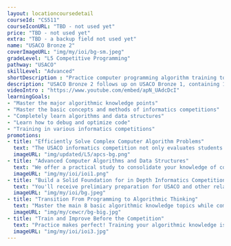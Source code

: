 ```yaml
---
layout: locationcoursedetail
courseId: "CS511"
courseIconURL: "TBD - not used yet"
price: "TBD - not used yet"
extra: "TBD - a backup field not used yet"
name: "USACO Bronze 2"
coverImageURL: "img/my/ioi/bg-sm.jpeg"
gradeLevel: "L5 Competitive Programming"
pathway: "USACO"
skillLevel: "Advanced"
shortDescription : "Practice computer programming algorithm training to prepare for the USA Computing Olympiad!"
description: "USACO Bronze 2 follows up on USACO Bronze 1, containing 10 algorithmic knowledge topics that are commonly tested in competitions, and the topics are categorized according to the knowledge points for students to practice. After completing the course, students basically start to prepare for the USACO Bronze level."
videoIntro : "https://www.youtube.com/embed/apN_UAdcDcI"
learningGoals:
- "Master the major algorithmic knowledge points"
- "Master the basic concepts and methods of informatics competitions"
- "Completely learn algorithms and data structures"
- "Learn how to debug and optimize code"
- "Training in various informatics competitions"
promotions:
- title: "Efficiently Solve Complex Computer Algorithm Problems"
  text: "The USACO informatics competition not only evaluates students' proficiency in programming languages, but also requires students to be able to design and implement solutions to complex computer algorithm problems in a timely manner."
  imageURL: "img/updated/L5/apcs-bg.png"
- title: "Advanced Computer Algorithms and Data Structures"
  text: "We offer a practical study to consolidate your knowledge of computer algorithms and data structures, and to complete the at the middle/high school USACO competition levels."
  imageURL: "img/my/ioi/ioi1.png"
- title: "Build a Solid Foundation for in Depth Informatics Competitions"
  text: "You'll receive prelimiary preparation for USACO and other related informatics competitions. Build a solid algorithmic foundation so you can win competitions!"
  imageURL: "img/my/ioi/bg.jpeg"
- title: "Transition From Programming to Algorithmic Thinking"
  text: "Master the main 8 basic algorithmic knowledge topics while completing USACO 1's 50-question list."
  imageURL: "img/my/cewcr/bg-big.jpg"
- title: "Train and Improve Before the Competition"
  text: "Practice makes perfect! Training your algorithmic knowledge is the best and only way to prepare yourself for the USACO and related informatics competitions."
  imageURL: "img/my/ioi/ioi3.jpg"
---
```

